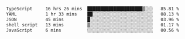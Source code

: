 <!--START_SECTION:waka-->

```txt
TypeScript     16 hrs 26 mins  █████████████████████▒░░░   85.81 %
YAML           1 hr 33 mins    ██░░░░░░░░░░░░░░░░░░░░░░░   08.13 %
JSON           45 mins         █░░░░░░░░░░░░░░░░░░░░░░░░   03.96 %
shell script   13 mins         ▒░░░░░░░░░░░░░░░░░░░░░░░░   01.17 %
JavaScript     6 mins          ░░░░░░░░░░░░░░░░░░░░░░░░░   00.56 %
```

<!--END_SECTION:waka-->
